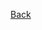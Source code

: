 <!-- ## Javascript Notes

An **Array** is a description of an element ( it can be numbers or letters ), They have [EXAMPLE] stuff inside. A collection of elements or a list of items. It can hold more than one value and other **arrays** and **objects**.

**Arrays** have indexes         0        1       2       3
>       Index: let student = ['Josh', 'Kevin', 'Rob', 'Cesar'];

> To console.log(student[2]);

Sub Array examples: 
>    let mixedArr = [1, 'hello', true, [2, 3]]

Accessing the **Sub Array in this above**

console.log(mixedArr[3][1]);

Checking the length of an **Array**

console.log(students.length)

undefined: Flase
null: False

Adding things to the array goes ass follows

students[4] = 'Micheal", Would add miachel to the already existing array.

Adds an element to the end of the array.

student.push('Shane;);

## DIVS
> A <div></div> tag allows you to create a box around the content inside of it.

You can style the div in css by using an element selector. 

If a div is placed inside of a header or another section do not assign a height because if the content exceeds the high set in CSS it may leave the header.

Whenever centering **DIV** tags it'd be easiest using **margin: auto;** in CSS.


## For Loops

A for loop can be using for doing something a certain ammount of times.

        Declaring variable;     accessing an array;    increments of 1

> for(   let i  =  0;          i < students.length;    i++   ){
      
      
      
      console.log('Welcome Class' + students[i] + "!")
              
          String contatination +  accessing the array start at 0 + string contatination.
}


## While loops

let weAreDoneHere = false;

let attempts = 4;

let idexCount= 0;

> while(!weAreDoneHere){

  console.log('Welcome to class ${student[IndexCount]} !');
  
  indexCount++;
  
  attempts--;
  
  > if (!attempts){
  
    weAreDoneHere = true;
  
    console.log('we are done!');
  
      }
 } -->


 
 [Back](https://cesardeltoroc.github.io/reading-notes/)
